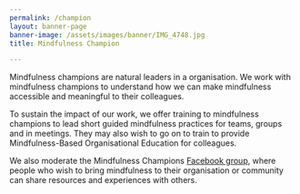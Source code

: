 ```yaml
---
permalink: /champion
layout: banner-page
banner-image: /assets/images/banner/IMG_4748.jpg
title: Mindfulness Champion

---
```

Mindfulness champions are natural leaders in a organisation. We work with mindfulness champions to understand how we can make mindfulness accessible and meaningful to their colleagues.

To sustain the impact of our work, we offer training to mindfulness champions to lead short guided mindfulness practices for teams, groups and in meetings. They may also wish to go on to train to provide Mindfulness-Based Organisational Education for colleagues.

We also moderate the Mindfulness Champions [Facebook group][1], where people who wish to bring mindfulness to their organisation or community can share resources and experiences with others.


[1]: https://www.facebook.com/groups/1792658324380983/